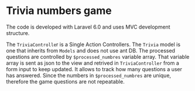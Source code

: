 # Trivia numbers game

The code is developed with Laravel 6.0 and uses MVC development structure.
 
The `TriviaControlle`r is a Single Action Controllers. 
The `Trivia` model is one that inherits from `Models` and does not use ant DB.
The processed questions are controlled by `$processed_numbres` variable array. That variable array is sent as json to the view and retrived in `TriviaController` from a form input to keep updated. It allows to track how many questions a user has answered.
Since the numbers in `$processed_numbres` are unique, therefore the game questions are not repeatable. 
